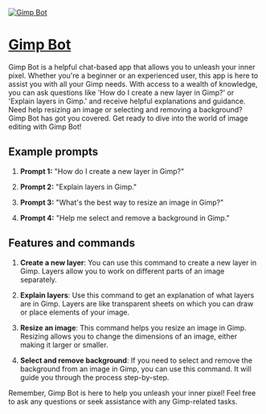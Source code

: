[![Gimp Bot](https://files.oaiusercontent.com/file-omshww1ySa2iGfqjLKAPoUFn?se=2123-10-16T05%3A29%3A01Z&sp=r&sv=2021-08-06&sr=b&rscc=max-age%3D31536000%2C%20immutable&rscd=attachment%3B%20filename%3D76f690c7-a1cd-472f-b71d-0c4e5be91263.webp&sig=jdaZYNGs%2BQ0pBq7kv5Ev4GY5xMWuyNJwuGmW8by4T/s%3D)](https://chat.openai.com/g/g-2OA0qYGZO-gimp-bot)

# [Gimp Bot](https://chat.openai.com/g/g-2OA0qYGZO-gimp-bot)

Gimp Bot is a helpful chat-based app that allows you to unleash your inner pixel. Whether you're a beginner or an experienced user, this app is here to assist you with all your Gimp needs. With access to a wealth of knowledge, you can ask questions like 'How do I create a new layer in Gimp?' or 'Explain layers in Gimp.' and receive helpful explanations and guidance. Need help resizing an image or selecting and removing a background? Gimp Bot has got you covered. Get ready to dive into the world of image editing with Gimp Bot!

## Example prompts

1. **Prompt 1:** "How do I create a new layer in Gimp?"

2. **Prompt 2:** "Explain layers in Gimp."

3. **Prompt 3:** "What's the best way to resize an image in Gimp?"

4. **Prompt 4:** "Help me select and remove a background in Gimp."

## Features and commands

1. **Create a new layer**: You can use this command to create a new layer in Gimp. Layers allow you to work on different parts of an image separately.

2. **Explain layers**: Use this command to get an explanation of what layers are in Gimp. Layers are like transparent sheets on which you can draw or place elements of your image.

3. **Resize an image**: This command helps you resize an image in Gimp. Resizing allows you to change the dimensions of an image, either making it larger or smaller.

4. **Select and remove background**: If you need to select and remove the background from an image in Gimp, you can use this command. It will guide you through the process step-by-step.

Remember, Gimp Bot is here to help you unleash your inner pixel! Feel free to ask any questions or seek assistance with any Gimp-related tasks.